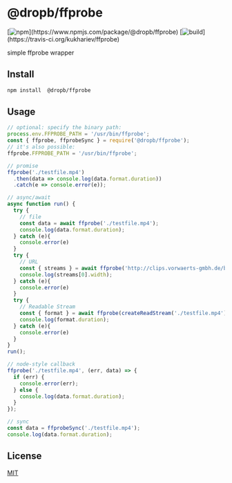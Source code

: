 # @dropb/ffprobe

[![npm](https://img.shields.io/npm/v/@dropb/ffprobe.svg?)](https://www.npmjs.com/package/@dropb/ffprobe)
[![build](https://img.shields.io/travis/kukhariev/ffprobe.svg?)](https://travis-ci.org/kukhariev/ffprobe)

simple ffprobe wrapper

## Install

```sh
npm install  @dropb/ffprobe
```

## Usage

```js
// optional: specify the binary path:
process.env.FFPROBE_PATH = '/usr/bin/ffprobe';
const { ffprobe, ffprobeSync } = require('@dropb/ffprobe');
// it's also possible:
ffprobe.FFPROBE_PATH = '/usr/bin/ffprobe';

// promise
ffprobe('./testfile.mp4')
  .then(data => console.log(data.format.duration))
  .catch(e => console.error(e));

// async/await
async function run() {
  try {
    // file
    const data = await ffprobe('./testfile.mp4');
    console.log(data.format.duration);
  } catch (e){
    console.error(e)
  }
  try {
    // URL
    const { streams } = await ffprobe('http://clips.vorwaerts-gmbh.de/big_buck_bunny.mp4');
    console.log(streams[0].width);
  } catch (e){
    console.error(e)
  }
  try {
    // Readable Stream
    const { format } = await ffprobe(createReadStream('./testfile.mp4'));
    console.log(format.duration);
  } catch (e){
    console.error(e)
  }
}
run();

// node-style callback
ffprobe('./testfile.mp4', (err, data) => {
  if (err) {
    console.error(err);
  } else {
    console.log(data.format.duration);
  }
});

// sync
const data = ffprobeSync('./testfile.mp4');
console.log(data.format.duration);

```

## License

[MIT](LICENSE)
